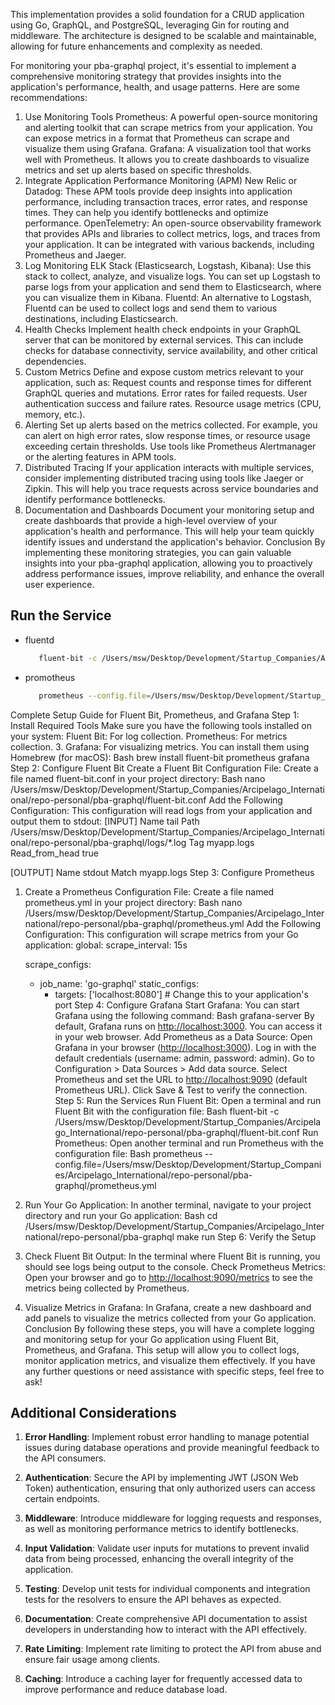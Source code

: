 
This implementation provides a solid foundation for a CRUD application using Go, GraphQL, and PostgreSQL, leveraging Gin for routing and middleware. The architecture is designed to be scalable and maintainable, allowing for future enhancements and complexity as needed.

For monitoring your pba-graphql project, it's essential to implement a comprehensive monitoring strategy that provides insights into the application's performance, health, and usage patterns. Here are some recommendations:

1. Use Monitoring Tools
Prometheus: A powerful open-source monitoring and alerting toolkit that can scrape metrics from your application. You can expose metrics in a format that Prometheus can scrape and visualize them using Grafana.
Grafana: A visualization tool that works well with Prometheus. It allows you to create dashboards to visualize metrics and set up alerts based on specific thresholds.
2. Integrate Application Performance Monitoring (APM)
New Relic or Datadog: These APM tools provide deep insights into application performance, including transaction traces, error rates, and response times. They can help you identify bottlenecks and optimize performance.
OpenTelemetry: An open-source observability framework that provides APIs and libraries to collect metrics, logs, and traces from your application. It can be integrated with various backends, including Prometheus and Jaeger.
3. Log Monitoring
ELK Stack (Elasticsearch, Logstash, Kibana): Use this stack to collect, analyze, and visualize logs. You can set up Logstash to parse logs from your application and send them to Elasticsearch, where you can visualize them in Kibana.
Fluentd: An alternative to Logstash, Fluentd can be used to collect logs and send them to various destinations, including Elasticsearch.
4. Health Checks
Implement health check endpoints in your GraphQL server that can be monitored by external services. This can include checks for database connectivity, service availability, and other critical dependencies.
5. Custom Metrics
Define and expose custom metrics relevant to your application, such as:
Request counts and response times for different GraphQL queries and mutations.
Error rates for failed requests.
User authentication success and failure rates.
Resource usage metrics (CPU, memory, etc.).
6. Alerting
Set up alerts based on the metrics collected. For example, you can alert on high error rates, slow response times, or resource usage exceeding certain thresholds. Use tools like Prometheus Alertmanager or the alerting features in APM tools.
7. Distributed Tracing
If your application interacts with multiple services, consider implementing distributed tracing using tools like Jaeger or Zipkin. This will help you trace requests across service boundaries and identify performance bottlenecks.
8. Documentation and Dashboards
Document your monitoring setup and create dashboards that provide a high-level overview of your application's health and performance. This will help your team quickly identify issues and understand the application's behavior.
Conclusion
By implementing these monitoring strategies, you can gain valuable insights into your pba-graphql application, allowing you to proactively address performance issues, improve reliability, and enhance the overall user experience.

## Run the Service

- fluentd

  ```bash
     fluent-bit -c /Users/msw/Desktop/Development/Startup_Companies/Arcipelago_International/repo-personal/pba-graphql/fluent-bit.conf
  ```

- promotheus

  ```bash
     prometheus --config.file=/Users/msw/Desktop/Development/Startup_Companies/Arcipelago_International/repo-personal/graphql-pba/prometheus.yml
  ```

Complete Setup Guide for Fluent Bit, Prometheus, and Grafana
Step 1: Install Required Tools
Make sure you have the following tools installed on your system:
Fluent Bit: For log collection.
Prometheus: For metrics collection.
3. Grafana: For visualizing metrics.
You can install them using Homebrew (for macOS):
Bash
brew install fluent-bit prometheus grafana
Step 2: Configure Fluent Bit
Create a Fluent Bit Configuration File:
Create a file named fluent-bit.conf in your project directory:
Bash
   nano /Users/msw/Desktop/Development/Startup_Companies/Arcipelago_International/repo-personal/pba-graphql/fluent-bit.conf
Add the Following Configuration:
This configuration will read logs from your application and output them to stdout:
   [INPUT]
       Name tail
       Path /Users/msw/Desktop/Development/Startup_Companies/Arcipelago_International/repo-personal/pba-graphql/logs/*.log
       Tag myapp.logs
       Read_from_head true

   [OUTPUT]
       Name stdout
       Match myapp.logs
Step 3: Configure Prometheus

1. Create a Prometheus Configuration File:
Create a file named prometheus.yml in your project directory:
Bash
   nano /Users/msw/Desktop/Development/Startup_Companies/Arcipelago_International/repo-personal/pba-graphql/prometheus.yml
Add the Following Configuration:
This configuration will scrape metrics from your Go application:
   global:
     scrape_interval: 15s

   scrape_configs:
     - job_name: 'go-graphql'
       static_configs:
         - targets: ['localhost:8080']  # Change this to your application's port
Step 4: Configure Grafana
Start Grafana:
You can start Grafana using the following command:
Bash
   grafana-server
By default, Grafana runs on <http://localhost:3000>. You can access it in your web browser.
Add Prometheus as a Data Source:
Open Grafana in your browser (<http://localhost:3000>).
Log in with the default credentials (username: admin, password: admin).
Go to Configuration > Data Sources > Add data source.
Select Prometheus and set the URL to <http://localhost:9090> (default Prometheus URL).
Click Save & Test to verify the connection.
Step 5: Run the Services
Run Fluent Bit:
Open a terminal and run Fluent Bit with the configuration file:
Bash
   fluent-bit -c /Users/msw/Desktop/Development/Startup_Companies/Arcipelago_International/repo-personal/pba-graphql/fluent-bit.conf
Run Prometheus:
Open another terminal and run Prometheus with the configuration file:
Bash
   prometheus --config.file=/Users/msw/Desktop/Development/Startup_Companies/Arcipelago_International/repo-personal/pba-graphql/prometheus.yml
3. Run Your Go Application:
In another terminal, navigate to your project directory and run your Go application:
Bash
   cd /Users/msw/Desktop/Development/Startup_Companies/Arcipelago_International/repo-personal/pba-graphql
   make run
Step 6: Verify the Setup
1. Check Fluent Bit Output:
In the terminal where Fluent Bit is running, you should see logs being output to the console.
Check Prometheus Metrics:
Open your browser and go to <http://localhost:9090/metrics> to see the metrics being collected by Prometheus.
3. Visualize Metrics in Grafana:
In Grafana, create a new dashboard and add panels to visualize the metrics collected from your Go application.
Conclusion
By following these steps, you will have a complete logging and monitoring setup for your Go application using Fluent Bit, Prometheus, and Grafana. This setup will allow you to collect logs, monitor application metrics, and visualize them effectively. If you have any further questions or need assistance with specific steps, feel free to ask!

## Additional Considerations

1. **Error Handling**: Implement robust error handling to manage potential issues during database operations and provide meaningful feedback to the API consumers.

2. **Authentication**: Secure the API by implementing JWT (JSON Web Token) authentication, ensuring that only authorized users can access certain endpoints.

3. **Middleware**: Introduce middleware for logging requests and responses, as well as monitoring performance metrics to identify bottlenecks.

4. **Input Validation**: Validate user inputs for mutations to prevent invalid data from being processed, enhancing the overall integrity of the application.

5. **Testing**: Develop unit tests for individual components and integration tests for the resolvers to ensure the API behaves as expected.

6. **Documentation**: Create comprehensive API documentation to assist developers in understanding how to interact with the API effectively.

7. **Rate Limiting**: Implement rate limiting to protect the API from abuse and ensure fair usage among clients.

8. **Caching**: Introduce a caching layer for frequently accessed data to improve performance and reduce database load.
